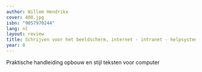 ```yaml
---
author: Willem Hendrikx
cover: 408.jpg
isbn: "9057970244"
lang: nl
layout: review
title: Schrijven voor het beeldscherm, internet - intranet - helpsystemen
year: 0
---
```


Praktische handleiding opbouw en stijl teksten voor computer
